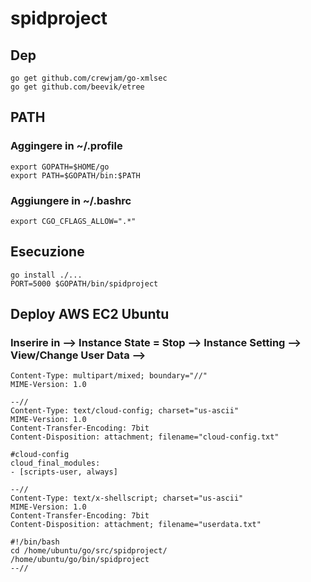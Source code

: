 # spidproject

## Dep
```
go get github.com/crewjam/go-xmlsec
go get github.com/beevik/etree
```

## PATH

### Aggingere in ~/.profile
```
export GOPATH=$HOME/go
export PATH=$GOPATH/bin:$PATH
```

### Aggiungere in ~/.bashrc
```
export CGO_CFLAGS_ALLOW=".*"
```

## Esecuzione
```
go install ./...
PORT=5000 $GOPATH/bin/spidproject
```

## Deploy AWS EC2 Ubuntu

### Inserire in --> Instance State = Stop --> Instance Setting --> View/Change User Data -->
```
Content-Type: multipart/mixed; boundary="//"
MIME-Version: 1.0

--//
Content-Type: text/cloud-config; charset="us-ascii"
MIME-Version: 1.0
Content-Transfer-Encoding: 7bit
Content-Disposition: attachment; filename="cloud-config.txt"

#cloud-config
cloud_final_modules:
- [scripts-user, always]

--//
Content-Type: text/x-shellscript; charset="us-ascii"
MIME-Version: 1.0
Content-Transfer-Encoding: 7bit
Content-Disposition: attachment; filename="userdata.txt"

#!/bin/bash
cd /home/ubuntu/go/src/spidproject/
/home/ubuntu/go/bin/spidproject
--//
```